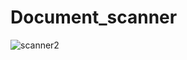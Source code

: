 # Document_scanner
![scanner2](https://user-images.githubusercontent.com/49837286/107370487-0eac9080-6b09-11eb-8f75-66d6c5926252.png)


